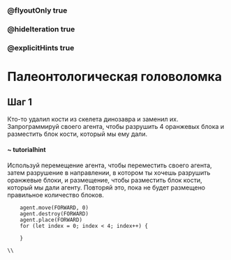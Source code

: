 ### @flyoutOnly true
### @hideIteration true
### @explicitHints true

# Палеонтологическая головоломка

## Шаг 1
Кто-то удалил кости из скелета динозавра и заменил их. Запрограммируй своего агента, чтобы разрушить 4 оранжевых блока и разместить блок кости, который мы ему дали.

#### ~ tutorialhint
Используй перемещение агента, чтобы переместить своего агента, затем разрушение в направлении, в котором ты хочешь разрушить оранжевые блоки, и размещение, чтобы разместить блок кости, который мы дали агенту. Повторяй это, пока не будет размещено правильное количество блоков.


```ghost
    agent.move(FORWARD, 0)
    agent.destroy(FORWARD)
    agent.place(FORWARD)
    for (let index = 0; index < 4; index++) {
    	
    }
```
```template
\\
```
```package
```
